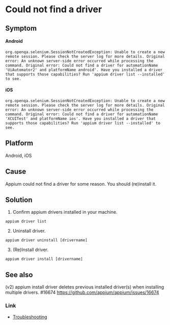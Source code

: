 # Could not find a driver

## Symptom

#### Android

`org.openqa.selenium.SessionNotCreatedException: Unable to create a new remote session. Please check the server log for more details. Original error: An unknown server-side error occurred while processing the command. Original error: Could not find a driver for automationName 'UiAutomator2' and platformName android'. Have you installed a driver that supports those capabilities? Run 'appium driver list --installed' to see.`

#### iOS

`org.openqa.selenium.SessionNotCreatedException: Unable to create a new remote session. Please check the server log for more details. Original error: An unknown server-side error occurred while processing the command. Original error: Could not find a driver for automationName 'XCUITest' and platformName ios'. Have you installed a driver that supports those capabilities? Run 'appium driver list --installed' to see.`

## Platform

Android, iOS

## Cause

Appium could not find a driver for some reason. You should (re)install it.

## Solution

1. Confirm appium drivers installed in your machine.

```
appium driver list
```

2. Uninstall driver.

```
appium driver uninstall [drivername]
```

3. (Re)Install driver.

```
appium driver install [drivername]
```

## See also

(v2) appium install driver deletes previous installed driver(s) when installing multiple drivers. #16674
https://github.com/appium/appium/issues/16674

### Link

- [Troubleshooting](../troubleshooting.md)
